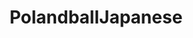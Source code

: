 ---
title: PolandballJapanese
crosslinks:
- newsokur
- cis_ja
- livven
- DickRhinoPuns
- test
- PBJPP
---